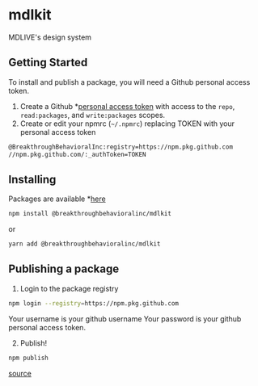 # mdlkit

MDLIVE's design system

## Getting Started
To install and publish a package, you will need a Github personal access token.
1. Create a Github *[personal access token](https://docs.github.com/en/free-pro-team@latest/github/authenticating-to-github/creating-a-personal-access-token#creating-a-token) with access to the `repo`, `read:packages`, and `write:packages` scopes.
2. Create or edit your npmrc (`~/.npmrc`) replacing TOKEN with your personal access token

```sh
@BreakthroughBehavioralInc:registry=https://npm.pkg.github.com
//npm.pkg.github.com/:_authToken=TOKEN
```

## Installing
Packages are available *[here](https://github.com/BreakthroughBehavioralInc/mdlkit/packages)

```sh
npm install @breakthroughbehavioralinc/mdlkit
```

or

```sh
yarn add @breakthroughbehavioralinc/mdlkit
```

## Publishing a package

1. Login to the package registry
```sh
npm login --registry=https://npm.pkg.github.com
```

Your username is your github username
Your password is your github personal access token.



2. Publish!
```sh
npm publish
```

[source](https://dev.to/jgierer12/how-to-publish-packages-to-the-github-package-repository-4bai)
